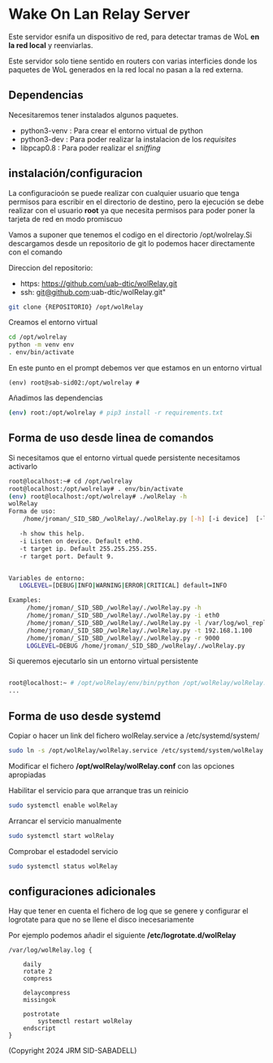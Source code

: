 # Wake On Lan Relay Server

Este servidor esnifa un dispositivo de red, para detectar tramas de WoL **en la red local** y reenviarlas.

Este servidor solo tiene sentido en routers con varias interficies donde los paquetes de WoL generados en la red local no pasan a la red externa.

## Dependencias

Necesitaremos tener instalados algunos paquetes.

- python3-venv : Para crear el entorno virtual de python
- python3-dev  : Para poder realizar la instalacion de los _requisites_
- libpcap0.8   : Para poder realizar el _sniffing_

## instalación/configuracion

La configuracioón se puede realizar con cualquier usuario que tenga permisos para escribir en el directorio de destino, pero la ejecución se debe realizar con el usuario **root** ya que necesita permisos para poder poner la tarjeta de red en modo promiscuo

Vamos a suponer que tenemos el codigo en el directorio /opt/wolrelay.Si descargamos desde un repositorio de git lo podemos hacer directamente con el comando

Direccion del repositorio:

- https: https://github.com/uab-dtic/wolRelay.git
- ssh: git@github.com:uab-dtic/wolRelay.git"

```bash
git clone {REPOSITORIO} /opt/wolRelay
```

Creamos el entorno virtual

```bash
cd /opt/wolrelay
python -m venv env
. env/bin/activate
```

En este punto en el prompt debemos ver que estamos en un entorno virtual

```data
(env) root@sab-sid02:/opt/wolrelay #
```

Añadimos las dependencias

```bash
(env) root:/opt/wolrelay # pip3 install -r requirements.txt
```

## Forma de uso desde linea de comandos

Si necesitamos que el entorno virtual quede persistente necesitamos activarlo

```bash
root@localhost:~# cd /opt/wolrelay
root@localhost:/opt/wolrelay# . env/bin/activate
(env) root@localhost:/opt/wolrelay# ./wolRelay -h
wolRelay
Forma de uso:
    /home/jroman/_SID_SBD_/wolRelay/./wolRelay.py [-h] [-i device]  [-l log file] [ -t IP] [-r port]

   -h show this help.
   -i Listen on device. Default eth0.
   -t target ip. Default 255.255.255.255.
   -r target port. Default 9.


Variables de entorno:
   LOGLEVEL=[DEBUG|INFO|WARNING|ERROR|CRITICAL] default=INFO

Examples:
     /home/jroman/_SID_SBD_/wolRelay/./wolRelay.py -h 
     /home/jroman/_SID_SBD_/wolRelay/./wolRelay.py -i eth0
     /home/jroman/_SID_SBD_/wolRelay/./wolRelay.py -l /var/log/wol_replicator.log
     /home/jroman/_SID_SBD_/wolRelay/./wolRelay.py -t 192.168.1.100
     /home/jroman/_SID_SBD_/wolRelay/./wolRelay.py -r 9000
     LOGLEVEL=DEBUG /home/jroman/_SID_SBD_/wolRelay/./wolRelay.py

```

Si queremos ejecutarlo sin un entorno virtual persistente

```bash

root@localhost:~ # /opt/wolRelay/env/bin/python /opt/wolRelay/wolRelay.py -h
...

```

## Forma de uso desde systemd

Copiar o hacer un link del fichero wolRelay.service a /etc/systemd/system/

```bash
sudo ln -s /opt/wolRelay/wolRelay.service /etc/systemd/system/wolRelay.service
```

Modificar el fichero **/opt/wolRelay/wolRelay.conf** con las opciones apropiadas

Habilitar el servicio para que arranque tras un reinicio

```bash
sudo systemctl enable wolRelay
```

Arrancar el servicio manualmente

```bash
sudo systemctl start wolRelay
```

Comprobar el estadodel servicio

```bash
sudo systemctl status wolRelay
```

## configuraciones adicionales

Hay que tener en cuenta el fichero de log que se genere y configurar el logrotate para que no se llene el disco inecesariamente

Por ejemplo podemos añadir el siguiente **/etc/logrotate.d/wolRelay**

```data
/var/log/wolRelay.log {

    daily
    rotate 2
    compress

    delaycompress
    missingok

    postrotate
        systemctl restart wolRelay
    endscript
}
```

(Copyright 2024 JRM SID-SABADELL)